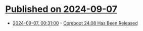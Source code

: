 # [Published on 2024-09-07](index.md)

* [2024-09-07, 00:31:00](https://soylentnews.org/article.pl?sid=24/09/06/0322231&from=rss) - [Coreboot 24.08 Has Been Released](https://soylentnews.org/article.pl?sid=24/09/06/0322231&from=rss)
